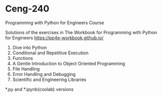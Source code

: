 # Ceng-240
Programming with Python for Engineers Course

Solutions of the exercises in The Workbook for Programming with Python for Engineers
https://pp4e-workbook.github.io/

1. Dive into Python
2. Conditional and Repetitive Execution
3. Functions
4. A Gentle Introduction to Object Oriented Programming
5. File Handling
6. Error Handling and Debugging
7. Scientific and Engineering Libraries

*.py and *.ipynb(coolab) versions
